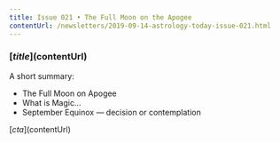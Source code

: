 ```yaml
---
title: Issue 021 • The Full Moon on the Apogee
contentUrl: /newsletters/2019-09-14-astrology-today-issue-021.html
---
```


### [$title]($contentUrl)

A short summary:

* The Full Moon on Apogee
* What is Magic…
* September Equinox — decision or contemplation

[$cta]($contentUrl)